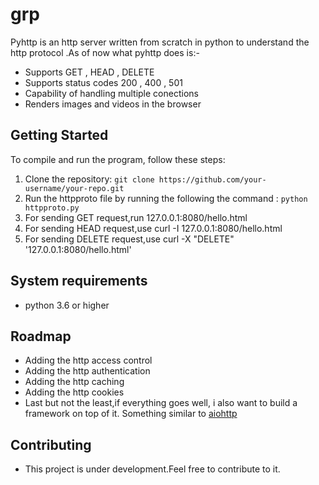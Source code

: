 # grp
Pyhttp is an http server written from scratch in python to understand the http protocol .As of now what pyhttp does is:-

- Supports GET , HEAD , DELETE
- Supports status codes 200 , 400 , 501
- Capability of handling multiple conections
- Renders images and videos in the browser

## Getting Started

To compile and run the program, follow these steps:

1. Clone the repository: `git clone https://github.com/your-username/your-repo.git`
2. Run the httpproto file by running the following the command : `python httpproto.py`
3. For sending GET request,run 127.0.0.1:8080/hello.html
4. For sending HEAD request,use curl -I 127.0.0.1:8080/hello.html
5. For sending DELETE request,use curl -X "DELETE" '127.0.0.1:8080/hello.html'    



## System requirements
- python 3.6 or higher

## Roadmap 
- Adding the http access control
- Adding the http authentication
- Adding the http caching
- Adding the http cookies
- Last but not the least,if everything goes well, i also want to build a framework on top of it. Something similar to [aiohttp](https://github.com/aio-libs/aiohttp) 

## Contributing
- This project is under development.Feel free to contribute to it.
  
